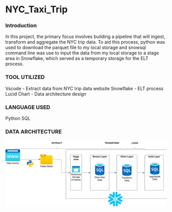 # NYC_Taxi_Trip
### Introduction 

In this project, the primary focus involves building a pipeline that will ingest, transform and aggregate the NYC trip data. To aid this process, python was used to download the parquet file to my local storage and snowsql command line was use to input the data from my local storage to a stage area in Snowflake, which served as a temporary storage for the ELT process.

### TOOL UTILIZED
Vscode - Extract data from NYC trip data website
Snowflake - ELT process
Lucid Chart - Data architecture design

### LANGUAGE USED
Python
SQL

### DATA ARCHITECTURE
![NYC Taxi Map](img/data_architecture.png)

